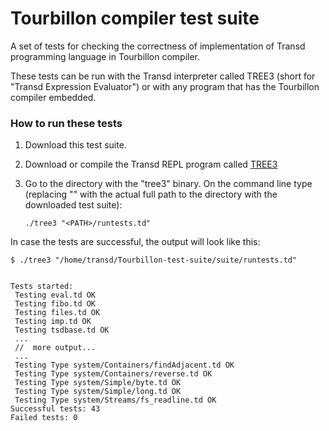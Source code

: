 # Tourbillon compiler test suite

A set of tests for checking the correctness of implementation of Transd programming language in Tourbillon compiler.

These tests can be run with the Transd interpreter called TREE3 (short for "Transd Expression Evaluator") or with any program that has the Tourbillon compiler embedded.

### How to run these tests

1. Download this test suite.

2. Download or compile the Transd REPL program called [TREE3](https://github.com/transd-lang/TREE3)

3. Go to the directory with the "tree3" binary. 
   On the command line type (replacing "<PATH>" with the actual full path to the directory with the downloaded test suite):
  
   `./tree3 "<PATH>/runtests.td"`

In case the tests are successful, the output will look like this:

```
$ ./tree3 "/home/transd/Tourbillon-test-suite/suite/runtests.td"


Tests started:
 Testing eval.td OK
 Testing fibo.td OK
 Testing files.td OK
 Testing imp.td OK
 Testing tsdbase.td OK
 ...
 //  more output...
 ...
 Testing Type system/Containers/findAdjacent.td OK
 Testing Type system/Containers/reverse.td OK
 Testing Type system/Simple/byte.td OK
 Testing Type system/Simple/long.td OK
 Testing Type system/Streams/fs_readline.td OK
Successful tests: 43
Failed tests: 0
